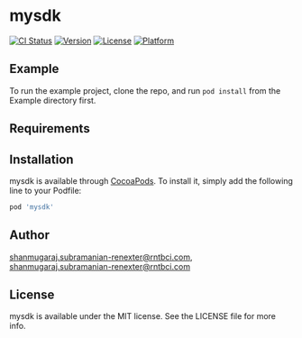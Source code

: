 # mysdk

[![CI Status](http://img.shields.io/travis/shanmugaraj.subramanian-renexter@rntbci.com/mysdk.svg?style=flat)](https://travis-ci.org/shanmugaraj.subramanian-renexter@rntbci.com/mysdk)
[![Version](https://img.shields.io/cocoapods/v/mysdk.svg?style=flat)](http://cocoapods.org/pods/mysdk)
[![License](https://img.shields.io/cocoapods/l/mysdk.svg?style=flat)](http://cocoapods.org/pods/mysdk)
[![Platform](https://img.shields.io/cocoapods/p/mysdk.svg?style=flat)](http://cocoapods.org/pods/mysdk)

## Example

To run the example project, clone the repo, and run `pod install` from the Example directory first.

## Requirements

## Installation

mysdk is available through [CocoaPods](http://cocoapods.org). To install
it, simply add the following line to your Podfile:

```ruby
pod 'mysdk'
```

## Author

shanmugaraj.subramanian-renexter@rntbci.com, shanmugaraj.subramanian-renexter@rntbci.com

## License

mysdk is available under the MIT license. See the LICENSE file for more info.
